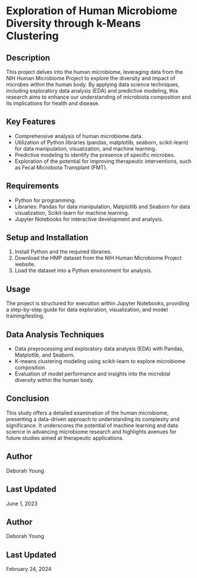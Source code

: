 # Exploration of Human Microbiome Diversity through k-Means Clustering

## Description
This project delves into the human microbiome, leveraging data from the NIH Human Microbiome Project to explore the diversity and impact of microbes within the human body. By applying data science techniques, including exploratory data analysis (EDA) and predictive modeling, this research aims to enhance our understanding of microbiota composition and its implications for health and disease.

## Key Features
- Comprehensive analysis of human microbiome data.
- Utilization of Python libraries (pandas, matplotlib, seaborn, scikit-learn) for data manipulation, visualization, and machine learning.
- Predictive modeling to identify the presence of specific microbes.
- Exploration of the potential for improving therapeutic interventions, such as Fecal Microbiota Transplant (FMT).

## Requirements
- Python for programming.
- Libraries: Pandas for data manipulation, Matplotlib and Seaborn for data visualization, Scikit-learn for machine learning.
- Jupyter Notebooks for interactive development and analysis.

## Setup and Installation
1. Install Python and the required libraries.
2. Download the HMP dataset from the NIH Human Microbiome Project website.
3. Load the dataset into a Python environment for analysis.

## Usage
The project is structured for execution within Jupyter Notebooks, providing a step-by-step guide for data exploration, visualization, and model training/testing.

## Data Analysis Techniques
- Data preprocessing and exploratory data analysis (EDA) with Pandas, Matplotlib, and Seaborn.
- K-means clustering modeling using scikit-learn to explore microbiome composition.
- Evaluation of model performance and insights into the microbial diversity within the human body.

## Conclusion
This study offers a detailed examination of the human microbiome, presenting a data-driven approach to understanding its complexity and significance. It underscores the potential of machine learning and data science in advancing microbiome research and highlights avenues for future studies aimed at therapeutic applications.

## Author
Deborah Young

## Last Updated
June 1, 2023


## Author
Deborah Young

## Last Updated
February 24, 2024
